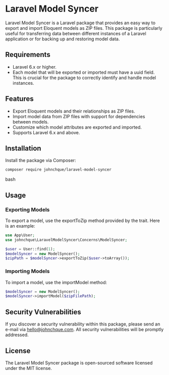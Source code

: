 # Laravel Model Syncer
Laravel Model Syncer is a Laravel package that provides an easy way to export and import Eloquent models as ZIP files. This package is particularly useful for transferring data between different instances of a Laravel application or for backing up and restoring model data.

## Requirements
- Laravel 6.x or higher.
- Each model that will be exported or imported must have a uuid field. This is crucial for the package to correctly identify and handle model instances.

## Features
- Export Eloquent models and their relationships as ZIP files.
- Import model data from ZIP files with support for dependencies between models.
- Customize which model attributes are exported and imported.
- Supports Laravel 6.x and above.

## Installation
Install the package via Composer:

```bash
composer require johnchque/laravel-model-syncer
```
bash

## Usage
### Exporting Models
To export a model, use the exportToZip method provided by the trait. Here is an example:

```php
use App\User;
use johnchque\LaravelModelSyncer\Concerns\ModelSyncer;

$user = User::find(1);
$modelSyncer = new ModelSyncer();
$zipPath = $modelSyncer->exportToZip($user->toArray());
```

### Importing Models
To import a model, use the importModel method:

```php
$modelSyncer = new ModelSyncer();
$modelSyncer->importModel($zipFilePath);
```

## Security Vulnerabilities
If you discover a security vulnerability within this package, please send an e-mail via hello@johnchque.com. All security vulnerabilities will be promptly addressed.

## License
The Laravel Model Syncer package is open-sourced software licensed under the MIT license.
